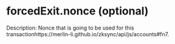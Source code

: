 # forcedExit.nonce (optional)

Description: Nonce that is going to be used for this transactionhttps://merlin-li.github.io/zksync/api/js/accounts#fn7.